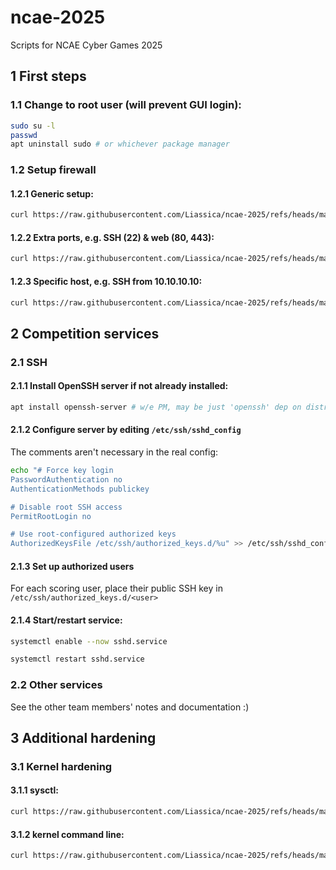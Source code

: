 # ncae-2025

Scripts for NCAE Cyber Games 2025

## 1 First steps

### 1.1 Change to root user (will prevent GUI login):
```sh
sudo su -l
passwd
apt uninstall sudo # or whichever package manager
```

### 1.2 Setup firewall

#### 1.2.1 Generic setup:
```sh
curl https://raw.githubusercontent.com/Liassica/ncae-2025/refs/heads/main/scripts/iptables | bash
```

#### 1.2.2 Extra ports, e.g. SSH (22) & web (80, 443):
```sh
curl https://raw.githubusercontent.com/Liassica/ncae-2025/refs/heads/main/scripts/iptables | bash -S -W
```

#### 1.2.3 Specific host, e.g. SSH from 10.10.10.10:
```sh
curl https://raw.githubusercontent.com/Liassica/ncae-2025/refs/heads/main/scripts/iptables | bash -s 10.10.10.10
```

## 2 Competition services

### 2.1 SSH

#### 2.1.1 Install OpenSSH server if not already installed:
```sh
apt install openssh-server # w/e PM, may be just 'openssh' dep on distro
```

#### 2.1.2 Configure server by editing `/etc/ssh/sshd_config`

The comments aren't necessary in the real config:
```sh
echo "# Force key login
PasswordAuthentication no
AuthenticationMethods publickey

# Disable root SSH access
PermitRootLogin no

# Use root-configured authorized keys
AuthorizedKeysFile /etc/ssh/authorized_keys.d/%u" >> /etc/ssh/sshd_config
```

#### 2.1.3 Set up authorized users

For each scoring user, place their public SSH key in `/etc/ssh/authorized_keys.d/<user>`

#### 2.1.4 Start/restart service:
```sh
systemctl enable --now sshd.service
```
```sh
systemctl restart sshd.service
```

### 2.2 Other services

See the other team members' notes and documentation :)

## 3 Additional hardening

### 3.1 Kernel hardening

#### 3.1.1 sysctl:
```sh
curl https://raw.githubusercontent.com/Liassica/ncae-2025/refs/heads/main/scripts/sysctl | bash
```

#### 3.1.2 kernel command line:
```sh
curl https://raw.githubusercontent.com/Liassica/ncae-2025/refs/heads/main/scripts/cmdline | bash
```
